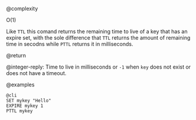 @complexity

O(1)


Like `TTL` this comand returns the remaining time to live of a key that has an expire set, with the sole difference that `TTL` returns the amount of remaining time in secodns while `PTTL` returns it in milliseconds.

@return

@integer-reply: Time to live in milliseconds or `-1` when `key` does not exist or does not have a timeout.

@examples

    @cli
    SET mykey "Hello"
    EXPIRE mykey 1
    PTTL mykey

